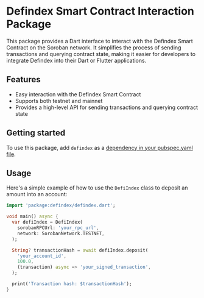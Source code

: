 # Defindex Smart Contract Interaction Package

This package provides a Dart interface to interact with the Defindex Smart Contract on the Soroban network. It simplifies the process of sending transactions and querying contract state, making it easier for developers to integrate Defindex into their Dart or Flutter applications.

## Features

- Easy interaction with the Defindex Smart Contract
- Supports both testnet and mainnet
- Provides a high-level API for sending transactions and querying contract state

## Getting started

To use this package, add `defindex` as a [dependency in your pubspec.yaml file](https://flutter.dev/docs/development/packages-and-plugins/using-packages).

## Usage

Here's a simple example of how to use the `DefiIndex` class to deposit an amount into an account:

```dart
import 'package:defindex/defindex.dart';

void main() async {
  var defiIndex = DefiIndex(
    sorobanRPCUrl: 'your_rpc_url',
    network: SorobanNetwork.TESTNET,
  );

  String? transactionHash = await defiIndex.deposit(
    'your_account_id',
    100.0,
    (transaction) async => 'your_signed_transaction',
  );

  print('Transaction hash: $transactionHash');
}
```
